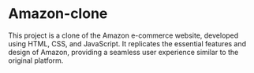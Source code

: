 # Amazon-clone
This project is a clone of the Amazon e-commerce website, developed using HTML, CSS, and JavaScript. It replicates the essential features and design of Amazon, providing a seamless user experience similar to the original platform.
